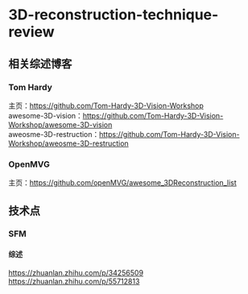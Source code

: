 # 3D-reconstruction-technique-review
## 相关综述博客
### Tom Hardy
主页：https://github.com/Tom-Hardy-3D-Vision-Workshop  
awesome-3D-vision：https://github.com/Tom-Hardy-3D-Vision-Workshop/awesome-3D-vision  
aweosme-3D-restruction：https://github.com/Tom-Hardy-3D-Vision-Workshop/aweosme-3D-restruction
### OpenMVG
主页：https://github.com/openMVG/awesome_3DReconstruction_list



## 技术点
### SFM
#### 综述
https://zhuanlan.zhihu.com/p/34256509
https://zhuanlan.zhihu.com/p/55712813

